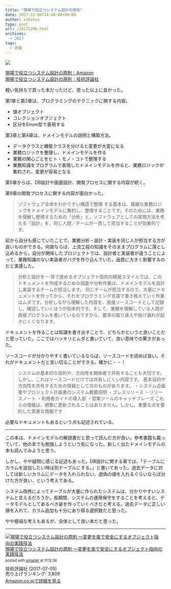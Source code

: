 ```yaml
---
title: "現場で役立つシステム設計の原則"
date: 2017-12-06T14:40:00+09:00
author: eiKatou
type: post
url: /20171206.html
archives:
  - 2017
tags:
  - 読書
---
```


<a href="https://www.amazon.co.jp/%E7%8F%BE%E5%A0%B4%E3%81%A7%E5%BD%B9%E7%AB%8B%E3%81%A4%E3%82%B7%E3%82%B9%E3%83%86%E3%83%A0%E8%A8%AD%E8%A8%88%E3%81%AE%E5%8E%9F%E5%89%87-%E5%A4%89%E6%9B%B4%E3%82%92%E6%A5%BD%E3%81%A7%E5%AE%89%E5%85%A8%E3%81%AB%E3%81%99%E3%82%8B%E3%82%AA%E3%83%96%E3%82%B8%E3%82%A7%E3%82%AF%E3%83%88%E6%8C%87%E5%90%91%E3%81%AE%E5%AE%9F%E8%B7%B5%E6%8A%80%E6%B3%95-%E5%A2%97%E7%94%B0-%E4%BA%A8-ebook/dp/B073GSDBGT/ref=as_li_ss_il?_encoding=UTF8&qid=&sr=&linkCode=li3&tag=eikatou-22&linkId=5901d25791506db587d2f56c37c77258" target="_blank"><img border="0" src="//ws-fe.amazon-adsystem.com/widgets/q?_encoding=UTF8&ASIN=B073GSDBGT&Format=_SL250_&ID=AsinImage&MarketPlace=JP&ServiceVersion=20070822&WS=1&tag=eikatou-22" ></a><img src="https://ir-jp.amazon-adsystem.com/e/ir?t=eikatou-22&l=li3&o=9&a=B073GSDBGT" width="1" height="1" border="0" alt="" style="border:none !important; margin:0px !important;" />

[現場で役立つシステム設計の原則｜Amazon](http://amzn.to/2AvQnTJ)  
[現場で役立つシステム設計の原則｜技術評論社](http://gihyo.jp/book/2017/978-4-7741-9087-7)

軽い気持ちで買った本だったけど、思った以上に良かった。

<!--more-->

第1章と第2章は、プログラミングのテクニックに関する内容。

- 値オブジェクト
- コレクションオブジェクト
- 区分をEnum型で表現する

第3章と第4章は、ドメインモデルの説明と構築方法。

- データクラスと機能クラスを分けると変更が大変になる
- 業務ロジックを整理し、ドメインモデルを作る
- 業務の関心ごとをヒト・モノ・コトで整理する
- 業務知識をプログラムで表現したドメインモデルを作ると、業務ロジックが集約され、変更が容易となる

第5章からは、DB設計や画面設計、開発プロセスに関する内容が続く。

第9章の開発プロセスに関する内容が面白かった。

> ソフトウェア全体をわかりすい構造で整理 する基本は、複雑な業務ロジックをドメインモデルに集約し、整理することです。そのためには、業務を理解し整理するための「分析」と、ソフトウェアとしての実現方法を考える「設計」を、同じ人間／チームが一貫して担当することが効果的です。

前から自分も感じていたことで、業務分析・設計・実装を同じ人が担当する方が良いものができる。何故ならば、上流工程の知識をそのままプログラムに落とし込めるから。自分が関係したプロジェクトでは、設計者と実装者が違うことによって、業務知識のない実装者がバグを作り込んでいた。品質に大きく影響するのだと実感した。

> 分析と設計を一 体で進めるオブジェクト指向の開発スタイルでは、このドキュメントを作成するための調査や分析作業は、ドメインモデルを設計し実装するチームが担当します。 同じチームが担当するので、大量にドキュメントを作ってから、それをプログラミング言語で書き換えていく作業はムダです。分析しながら理解した内容を、直接ソースコードとして記録し、確認していくほうが効率的です。そして、業務を理解している人間が直接プログラムを書いているのですから、要求の取り違えや抜け漏れが起きにくくなります。

ドキュメントを作ることは知識を書き出すことで、どちらかというと良いことだと思っていた。ここではハッキリとムダと書いていて、良い意味での驚きがあった。

ソースコードが分かりやすく書いているならば、ソースコードを読めば良い。それがドキュメントだと言い切ることができる。確かに・・！

> システムの基本的な目的や、方向性を関係者で共有することも大切です。しかし、これはソースコードだけでは共有しにくい内容です。 基本目的や方向性を共有するための情報として次のものがあります。
> ・システム企画書やプロジェクト計画書のシステム概要説明
> ・プレスリリース
> ・リリースノート
> ・利用者ガイドの導入部
> ・営業ツールのキャッチフレーズ
> これらの情報は、頻繁に更新されることはありません。しかし、重要な点を要約した貴重な情報です

必要なドキュメントもあるという点も記述されている。

---

この本は、ドメインモデルの解説書だと思って読んだ方が良い。参考書籍も載っていて、他の本でも勉強しようという気になった。新しく出たドメインモデルの本も読んでみようと思う。

しかし、やや疑問に感じる記述もあった。DB設計に関する章では、「テーブルにカラムを追加したい時は別テーブルにする。」と書いてあった。過去データに対しては新しいカラムにデータを入れられない、虚偽の値を入れるぐらいならば分けた方が良い、という考えである。

システム改修によってテーブルが大量に作られたシステムは、分かりやすいシステムと言えるだろうか。長期間、システムの運用保守をすることを考えると、データモデルとしてあるべき姿を作っていくべきだと考える。過去データに正しい値を入れて、カラム追加も十分にあり得る選択肢だと思った。

やや極端な考えもあるが、全体として良い本だと思った。

---

<div class="amazlet-box" style="margin-bottom:0px;"><div class="amazlet-image" style="float:left;margin:0px 12px 1px 0px;"><a href="http://www.amazon.co.jp/exec/obidos/ASIN/B073GSDBGT/eikatou-22/ref=nosim/" name="amazletlink" target="_blank"><img src="https://images-fe.ssl-images-amazon.com/images/I/51QSqJm2ZOL._SL160_.jpg" alt="現場で役立つシステム設計の原則 〜変更を楽で安全にするオブジェクト指向の実践技法" style="border: none;" /></a></div><div class="amazlet-info" style="line-height:120%; margin-bottom: 10px"><div class="amazlet-name" style="margin-bottom:10px;line-height:120%"><a href="http://www.amazon.co.jp/exec/obidos/ASIN/B073GSDBGT/eikatou-22/ref=nosim/" name="amazletlink" target="_blank">現場で役立つシステム設計の原則 〜変更を楽で安全にするオブジェクト指向の実践技法</a><div class="amazlet-powered-date" style="font-size:80%;margin-top:5px;line-height:120%">posted with <a href="http://www.amazlet.com/" title="amazlet" target="_blank">amazlet</a> at 17.12.06</div></div><div class="amazlet-detail">技術評論社 (2017-07-05)<br />売り上げランキング: 3,809<br /></div><div class="amazlet-sub-info" style="float: left;"><div class="amazlet-link" style="margin-top: 5px"><a href="http://www.amazon.co.jp/exec/obidos/ASIN/B073GSDBGT/eikatou-22/ref=nosim/" name="amazletlink" target="_blank">Amazon.co.jpで詳細を見る</a></div></div></div><div class="amazlet-footer" style="clear: left"></div></div>
